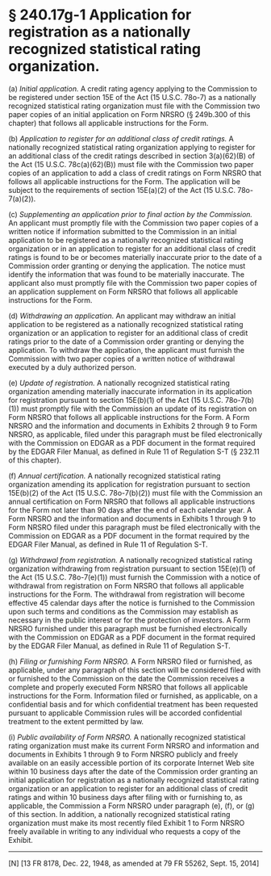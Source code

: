 # § 240.17g-1   Application for registration as a nationally recognized statistical rating organization.

(a) *Initial application.* A credit rating agency applying to the Commission to be registered under section 15E of the Act (15 U.S.C. 78o-7) as a nationally recognized statistical rating organization must file with the Commission two paper copies of an initial application on Form NRSRO (§ 249b.300 of this chapter) that follows all applicable instructions for the Form.


(b) *Application to register for an additional class of credit ratings.* A nationally recognized statistical rating organization applying to register for an additional class of the credit ratings described in section 3(a)(62)(B) of the Act (15 U.S.C. 78c(a)(62)(B)) must file with the Commission two paper copies of an application to add a class of credit ratings on Form NRSRO that follows all applicable instructions for the Form. The application will be subject to the requirements of section 15E(a)(2) of the Act (15 U.S.C. 78o-7(a)(2)).


(c) *Supplementing an application prior to final action by the Commission.* An applicant must promptly file with the Commission two paper copies of a written notice if information submitted to the Commission in an initial application to be registered as a nationally recognized statistical rating organization or in an application to register for an additional class of credit ratings is found to be or becomes materially inaccurate prior to the date of a Commission order granting or denying the application. The notice must identify the information that was found to be materially inaccurate. The applicant also must promptly file with the Commission two paper copies of an application supplement on Form NRSRO that follows all applicable instructions for the Form.


(d) *Withdrawing an application.* An applicant may withdraw an initial application to be registered as a nationally recognized statistical rating organization or an application to register for an additional class of credit ratings prior to the date of a Commission order granting or denying the application. To withdraw the application, the applicant must furnish the Commission with two paper copies of a written notice of withdrawal executed by a duly authorized person.


(e) *Update of registration.* A nationally recognized statistical rating organization amending materially inaccurate information in its application for registration pursuant to section 15E(b)(1) of the Act (15 U.S.C. 78o-7(b)(1)) must promptly file with the Commission an update of its registration on Form NRSRO that follows all applicable instructions for the Form. A Form NRSRO and the information and documents in Exhibits 2 through 9 to Form NRSRO, as applicable, filed under this paragraph must be filed electronically with the Commission on EDGAR as a PDF document in the format required by the EDGAR Filer Manual, as defined in Rule 11 of Regulation S-T (§ 232.11 of this chapter).


(f) *Annual certification.* A nationally recognized statistical rating organization amending its application for registration pursuant to section 15E(b)(2) of the Act (15 U.S.C. 78o-7(b)(2)) must file with the Commission an annual certification on Form NRSRO that follows all applicable instructions for the Form not later than 90 days after the end of each calendar year. A Form NRSRO and the information and documents in Exhibits 1 through 9 to Form NRSRO filed under this paragraph must be filed electronically with the Commission on EDGAR as a PDF document in the format required by the EDGAR Filer Manual, as defined in Rule 11 of Regulation S-T.


(g) *Withdrawal from registration.* A nationally recognized statistical rating organization withdrawing from registration pursuant to section 15E(e)(1) of the Act (15 U.S.C. 78o-7(e)(1)) must furnish the Commission with a notice of withdrawal from registration on Form NRSRO that follows all applicable instructions for the Form. The withdrawal from registration will become effective 45 calendar days after the notice is furnished to the Commission upon such terms and conditions as the Commission may establish as necessary in the public interest or for the protection of investors. A Form NRSRO furnished under this paragraph must be furnished electronically with the Commission on EDGAR as a PDF document in the format required by the EDGAR Filer Manual, as defined in Rule 11 of Regulation S-T.


(h) *Filing or furnishing Form NRSRO.* A Form NRSRO filed or furnished, as applicable, under any paragraph of this section will be considered filed with or furnished to the Commission on the date the Commission receives a complete and properly executed Form NRSRO that follows all applicable instructions for the Form. Information filed or furnished, as applicable, on a confidential basis and for which confidential treatment has been requested pursuant to applicable Commission rules will be accorded confidential treatment to the extent permitted by law.


(i) *Public availability of Form NRSRO.* A nationally recognized statistical rating organization must make its current Form NRSRO and information and documents in Exhibits 1 through 9 to Form NRSRO publicly and freely available on an easily accessible portion of its corporate Internet Web site within 10 business days after the date of the Commission order granting an initial application for registration as a nationally recognized statistical rating organization or an application to register for an additional class of credit ratings and within 10 business days after filing with or furnishing to, as applicable, the Commission a Form NRSRO under paragraph (e), (f), or (g) of this section. In addition, a nationally recognized statistical rating organization must make its most recently filed Exhibit 1 to Form NRSRO freely available in writing to any individual who requests a copy of the Exhibit.



---

[N] [13 FR 8178, Dec. 22, 1948, as amended at 79 FR 55262, Sept. 15, 2014]




